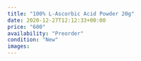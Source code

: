 ```yaml
---
title: "100% L-Ascorbic Acid Powder 20g"
date: 2020-12-27T12:12:33+00:00
price: "600"
availability: "Preorder"
condition: "New"
images:
---
```


